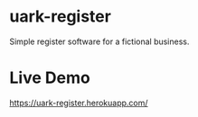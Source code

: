 # uark-register
Simple register software for a fictional business.

# Live Demo
https://uark-register.herokuapp.com/